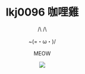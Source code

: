 <h1 align="center">lkj0096 咖哩雞</h1>
<p align="center">    /\ /\</p>
<p align="center"> ~(=・ω・)/</p>
<p align="center"> MEOW </p>
<div align="center">
    <img src="http://github-profile-summary-cards.vercel.app/api/cards/profile-details?username=lkj0096&theme=solarized_dark">
</div>
